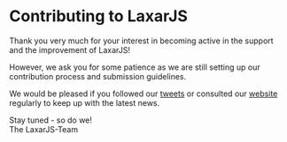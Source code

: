 # Contributing to LaxarJS

Thank you very much for your interest in becoming active in the support and the improvement of LaxarJS!

However, we ask you for some patience as we are still setting up our contribution process and submission guidelines.

We would be pleased if you followed our [tweets](https://twitter.com/laxarjs) or consulted our [website](http://laxarjs.org) regularly to keep up with the latest news.

Stay tuned - so do we!  
The LaxarJS-Team
